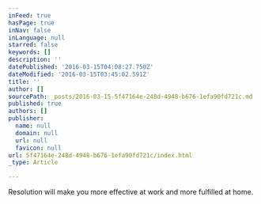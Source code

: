 ```yaml
---
inFeed: true
hasPage: true
inNav: false
inLanguage: null
starred: false
keywords: []
description: ''
datePublished: '2016-03-15T04:08:27.750Z'
dateModified: '2016-03-15T03:45:02.591Z'
title: ''
author: []
sourcePath: _posts/2016-03-15-5f47164e-248d-4948-b676-1efa90fd721c.md
published: true
authors: []
publisher:
  name: null
  domain: null
  url: null
  favicon: null
url: 5f47164e-248d-4948-b676-1efa90fd721c/index.html
_type: Article

---
```

Resolution will make you more effective at work and more fulfilled at home.